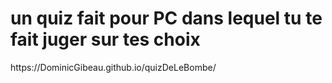 <h1> un quiz fait pour PC dans lequel tu te fait juger sur tes choix </h1>
<p>https://DominicGibeau.github.io/quizDeLeBombe/</p>